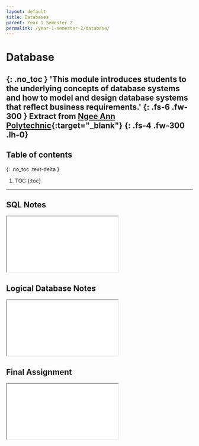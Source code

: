 ```yaml
---
layout: default
title: Databases
parent: Year 1 Semester 2
permalink: /year-1-semester-2/database/
---
```

# Database
{: .no_toc }
'This module introduces students to the underlying concepts of database systems and how to model and design database systems that reflect business requirements.'
{: .fs-6 .fw-300 }
Extract from [Ngee Ann Polytechnic](https://www.np.edu.sg/ict/Pages/it-syllabus.aspx){:target="_blank"}
{: .fs-4 .fw-300 .lh-0}
---

<link rel="stylesheet" type="text/css" media="all" href="../../css.css">

## Table of contents
{: .no_toc .text-delta }

1. TOC
{:toc}

---

## SQL Notes
<iframe src="../../src/SQL-Notes.pdf" class="pdf"></iframe>

## Logical Database Notes
<iframe src="../../src/DB_ERModel.pdf" class="pdf"></iframe>

## Final Assignment
<iframe src="../../src/DB-P03-Assignment02.pdf" class="pdf"></iframe>